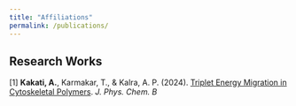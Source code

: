 ```yaml
---
title: "Affiliations"
permalink: /publications/
---
```


## Research Works
[1] **Kakati, A.**, Karmakar, T., & Kalra, A. P. (2024). [Triplet Energy Migration in Cytoskeletal Polymers](https://pubs.acs.org/doi/10.1021/acs.jpcb.4c06748). *J. Phys. Chem. B*
